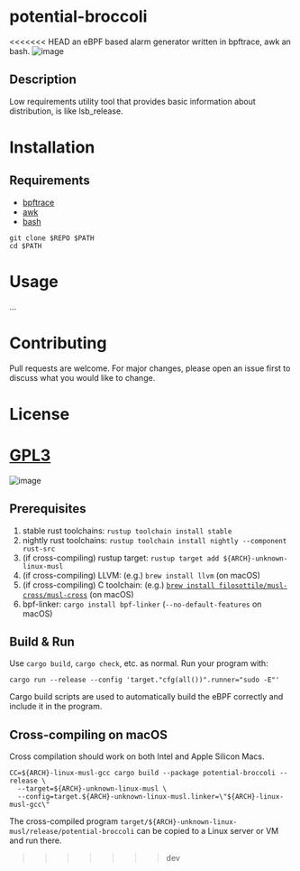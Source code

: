 # potential-broccoli
<<<<<<< HEAD
an eBPF based alarm generator written in bpftrace, awk an bash.
![image](https://github.com/user-attachments/assets/9c4dc2b8-a629-4cdb-a9a9-ef347740c334)

## Description
Low requirements utility tool that provides basic information about distribution, is like lsb_release.

# Installation

## Requirements
* [bpftrace](url)
* [awk](url)
* [bash](url)

```
git clone $REPO $PATH
cd $PATH
```

# Usage
...

# Contributing
Pull requests are welcome. For major changes, please open an issue first to discuss what you would like to change.

# License
[GPL3](https://choosealicense.com/licenses/gpl-3.0/)
=======

![image](https://github.com/user-attachments/assets/9c4dc2b8-a629-4cdb-a9a9-ef347740c334)

## Prerequisites

1. stable rust toolchains: `rustup toolchain install stable`
1. nightly rust toolchains: `rustup toolchain install nightly --component rust-src`
1. (if cross-compiling) rustup target: `rustup target add ${ARCH}-unknown-linux-musl`
1. (if cross-compiling) LLVM: (e.g.) `brew install llvm` (on macOS)
1. (if cross-compiling) C toolchain: (e.g.) [`brew install filosottile/musl-cross/musl-cross`](https://github.com/FiloSottile/homebrew-musl-cross) (on macOS)
1. bpf-linker: `cargo install bpf-linker` (`--no-default-features` on macOS)

## Build & Run

Use `cargo build`, `cargo check`, etc. as normal. Run your program with:

```shell
cargo run --release --config 'target."cfg(all())".runner="sudo -E"'
```

Cargo build scripts are used to automatically build the eBPF correctly and include it in the
program.

## Cross-compiling on macOS

Cross compilation should work on both Intel and Apple Silicon Macs.

```shell
CC=${ARCH}-linux-musl-gcc cargo build --package potential-broccoli --release \
  --target=${ARCH}-unknown-linux-musl \
  --config=target.${ARCH}-unknown-linux-musl.linker=\"${ARCH}-linux-musl-gcc\"
```
The cross-compiled program `target/${ARCH}-unknown-linux-musl/release/potential-broccoli` can be
copied to a Linux server or VM and run there.
>>>>>>> dev
